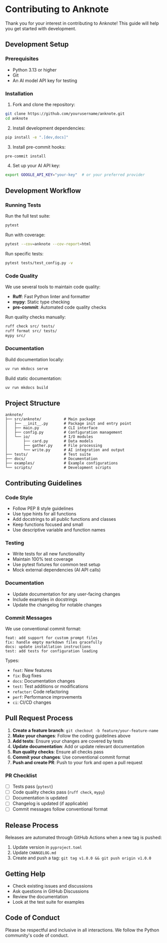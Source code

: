 # Contributing to Anknote

Thank you for your interest in contributing to Anknote! This guide will help you get started with development.

## Development Setup

### Prerequisites

- Python 3.13 or higher
- Git
- An AI model API key for testing

### Installation

1. Fork and clone the repository:
```bash
git clone https://github.com/yourusername/anknote.git
cd anknote
```

2. Install development dependencies:
```bash
pip install -e ".[dev,docs]"
```

3. Install pre-commit hooks:
```bash
pre-commit install
```

4. Set up your AI API key:
```bash
export GOOGLE_API_KEY="your-key"  # or your preferred provider
```

## Development Workflow

### Running Tests

Run the full test suite:
```bash
pytest
```

Run with coverage:
```bash
pytest --cov=anknote --cov-report=html
```

Run specific tests:
```bash
pytest tests/test_config.py -v
```

### Code Quality

We use several tools to maintain code quality:

- **Ruff**: Fast Python linter and formatter
- **mypy**: Static type checking
- **pre-commit**: Automated code quality checks

Run quality checks manually:
```bash
ruff check src/ tests/
ruff format src/ tests/
mypy src/
```

### Documentation

Build documentation locally:
```bash
uv run mkdocs serve
```

Build static documentation:
```bash
uv run mkdocs build
```

## Project Structure

```
anknote/
├── src/anknote/          # Main package
│   ├── __init__.py       # Package init and entry point
│   ├── main.py           # CLI interface
│   ├── config.py         # Configuration management
│   └── io/               # I/O modules
│       ├── card.py       # Data models
│       ├── gather.py     # File processing
│       └── write.py      # AI integration and output
├── tests/                # Test suite
├── docs/                 # Documentation
├── examples/             # Example configurations
└── scripts/              # Development scripts
```

## Contributing Guidelines

### Code Style

- Follow PEP 8 style guidelines
- Use type hints for all functions
- Add docstrings to all public functions and classes
- Keep functions focused and small
- Use descriptive variable and function names

### Testing

- Write tests for all new functionality
- Maintain 100% test coverage
- Use pytest fixtures for common test setup
- Mock external dependencies (AI API calls)

### Documentation

- Update documentation for any user-facing changes
- Include examples in docstrings
- Update the changelog for notable changes

### Commit Messages

We use conventional commit format:

```
feat: add support for custom prompt files
fix: handle empty markdown files gracefully
docs: update installation instructions
test: add tests for configuration loading
```

Types:
- `feat`: New features
- `fix`: Bug fixes
- `docs`: Documentation changes
- `test`: Test additions or modifications
- `refactor`: Code refactoring
- `perf`: Performance improvements
- `ci`: CI/CD changes

## Pull Request Process

1. **Create a feature branch**: `git checkout -b feature/your-feature-name`
2. **Make your changes**: Follow the coding guidelines above
3. **Add tests**: Ensure your changes are covered by tests
4. **Update documentation**: Add or update relevant documentation
5. **Run quality checks**: Ensure all checks pass
6. **Commit your changes**: Use conventional commit format
7. **Push and create PR**: Push to your fork and open a pull request

### PR Checklist

- [ ] Tests pass (`pytest`)
- [ ] Code quality checks pass (`ruff check`, `mypy`)
- [ ] Documentation is updated
- [ ] Changelog is updated (if applicable)
- [ ] Commit messages follow conventional format

## Release Process

Releases are automated through GitHub Actions when a new tag is pushed:

1. Update version in `pyproject.toml`
2. Update `CHANGELOG.md`
3. Create and push a tag: `git tag v1.0.0 && git push origin v1.0.0`

## Getting Help

- Check existing issues and discussions
- Ask questions in GitHub Discussions
- Review the documentation
- Look at the test suite for examples

## Code of Conduct

Please be respectful and inclusive in all interactions. We follow the Python community's code of conduct.
